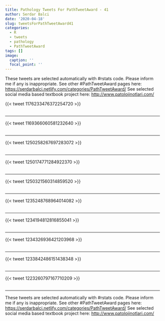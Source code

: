 ```yaml
---
title: Pathology Tweets For PathTweetAward - 41
author: Serdar Balci
date: '2020-04-18'
slug: tweetsForPathTweetAward41
categories:
  - R
  - tweets
  - pathology
  - PathTweetAward
tags: []
image:
  caption: ''
  focal_point: ''
---
```



These tweets are selected automatically with #rstats code. Please inform me if any is inappropriate.
See other #PathTweetAward pages here: https://serdarbalci.netlify.com/categories/PathTweetAward/ 
See selected social media based textbook project here: http://www.patolojinotlari.com/

{{< tweet 1176233476372254720 >}}
<br>
<br>
<hr>
{{< tweet 1169366060581232640 >}}
<br>
<br>
<hr>
{{< tweet 1250258267697283072 >}}
<br>
<br>
<hr>
{{< tweet 1250174771284922370 >}}
<br>
<br>
<hr>
{{< tweet 1250321560314859520 >}}
<br>
<br>
<hr>
{{< tweet 1235248768964014082 >}}
<br>
<br>
<hr>
{{< tweet 1234194812816855041 >}}
<br>
<br>
<hr>
{{< tweet 1234326936421203968 >}}
<br>
<br>
<hr>
{{< tweet 1233842486151438348 >}}
<br>
<br>
<hr>
{{< tweet 1223260797167710209 >}}
<br>
<br>
<hr>


These tweets are selected automatically with #rstats code. Please inform me if any is inappropriate.
See other #PathTweetAward pages here: https://serdarbalci.netlify.com/categories/PathTweetAward/ 
See selected social media based textbook project here: http://www.patolojinotlari.com/
